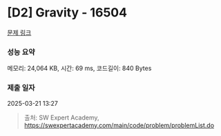 # [D2] Gravity - 16504 

[문제 링크](https://swexpertacademy.com/main/code/problem/problemDetail.do?contestProbId=AYZOEkza5qMDFARc) 

### 성능 요약

메모리: 24,064 KB, 시간: 69 ms, 코드길이: 840 Bytes

### 제출 일자

2025-03-21 13:27



> 출처: SW Expert Academy, https://swexpertacademy.com/main/code/problem/problemList.do